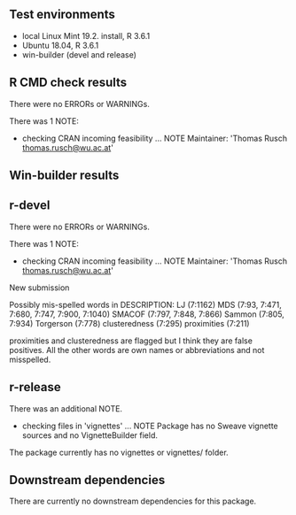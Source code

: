 ## Test environments
* local Linux Mint 19.2. install, R 3.6.1
* Ubuntu 18.04, R 3.6.1
* win-builder (devel and release)

## R CMD check results
There were no ERRORs or WARNINGs. 

There was 1 NOTE:

* checking CRAN incoming feasibility ... NOTE
Maintainer: 'Thomas Rusch <thomas.rusch@wu.ac.at>'

## Win-builder results
## r-devel
There were no ERRORs or WARNINGs.

There was 1 NOTE:

* checking CRAN incoming feasibility ... NOTE
Maintainer: 'Thomas Rusch <thomas.rusch@wu.ac.at>'

New submission
 
Possibly mis-spelled words in DESCRIPTION:
  LJ (7:1162)
  MDS (7:93, 7:471, 7:680, 7:747, 7:900, 7:1040)
  SMACOF (7:797, 7:848, 7:866)
  Sammon (7:805, 7:934)
  Torgerson (7:778)
  clusteredness (7:295)
  proximities (7:211)

proximities and clusteredness are flagged but I think they are false positives. All the other words are own names or abbreviations and not misspelled.

## r-release
There was an additional NOTE.

* checking files in 'vignettes' ... NOTE
Package has no Sweave vignette sources and no VignetteBuilder field.

The package currently has no vignettes or vignettes/ folder.

## Downstream dependencies
There are currently no downstream dependencies for this package.